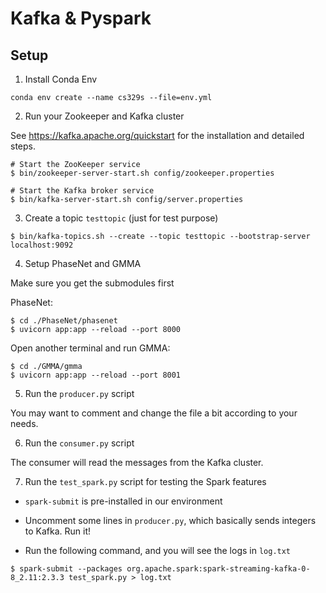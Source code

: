 # Kafka & Pyspark 

## Setup

1. Install Conda Env 
```
conda env create --name cs329s --file=env.yml
```

2. Run your Zookeeper and Kafka cluster

See https://kafka.apache.org/quickstart for the installation and detailed steps.

```
# Start the ZooKeeper service
$ bin/zookeeper-server-start.sh config/zookeeper.properties

# Start the Kafka broker service
$ bin/kafka-server-start.sh config/server.properties
```

3. Create a topic `testtopic` (just for test purpose)

```
$ bin/kafka-topics.sh --create --topic testtopic --bootstrap-server localhost:9092
```

4. Setup PhaseNet and GMMA

Make sure you get the submodules first

PhaseNet:

```
$ cd ./PhaseNet/phasenet
$ uvicorn app:app --reload --port 8000
```

Open another terminal and run
GMMA:

```
$ cd ./GMMA/gmma
$ uvicorn app:app --reload --port 8001
```

5. Run the `producer.py` script

You may want to comment and change the file a bit according to your needs.

6. Run the `consumer.py` script

The consumer will read the messages from the Kafka cluster.

7. Run the `test_spark.py` script for testing the Spark features

- `spark-submit` is pre-installed in our environment

- Uncomment some lines in `producer.py`, which basically sends integers to Kafka. Run it!

- Run the following command, and you will see the logs in `log.txt`

```
$ spark-submit --packages org.apache.spark:spark-streaming-kafka-0-8_2.11:2.3.3 test_spark.py > log.txt
```
